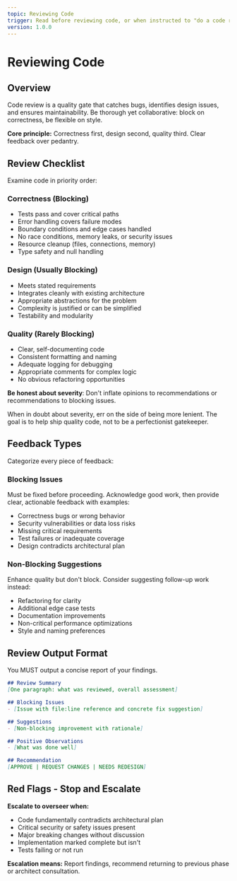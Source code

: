 ```yaml
---
topic: Reviewing Code
trigger: Read before reviewing code, or when instructed to "do a code review".
version: 1.0.0
---
```


# Reviewing Code

## Overview

Code review is a quality gate that catches bugs, identifies design issues, and ensures maintainability. Be thorough yet collaborative: block on correctness, be flexible on style.

**Core principle:** Correctness first, design second, quality third. Clear feedback over pedantry.


## Review Checklist

Examine code in priority order:

### Correctness (Blocking)
- Tests pass and cover critical paths
- Error handling covers failure modes
- Boundary conditions and edge cases handled
- No race conditions, memory leaks, or security issues
- Resource cleanup (files, connections, memory)
- Type safety and null handling

### Design (Usually Blocking)
- Meets stated requirements
- Integrates cleanly with existing architecture
- Appropriate abstractions for the problem
- Complexity is justified or can be simplified
- Testability and modularity

### Quality (Rarely Blocking)
- Clear, self-documenting code
- Consistent formatting and naming
- Adequate logging for debugging
- Appropriate comments for complex logic
- No obvious refactoring opportunities

**Be honest about severity**: Don't inflate opinions to recommendations or recommendations to blocking issues.

When in doubt about severity, err on the side of being more lenient. The goal is to help ship quality code, not to be a perfectionist gatekeeper.


## Feedback Types

Categorize every piece of feedback:

### Blocking Issues

Must be fixed before proceeding. Acknowledge good work, then provide clear, actionable feedback with examples:

- Correctness bugs or wrong behavior
- Security vulnerabilities or data loss risks
- Missing critical requirements
- Test failures or inadequate coverage
- Design contradicts architectural plan

### Non-Blocking Suggestions

Enhance quality but don't block. Consider suggesting follow-up work instead:

- Refactoring for clarity
- Additional edge case tests
- Documentation improvements
- Non-critical performance optimizations
- Style and naming preferences


## Review Output Format

You MUST output a concise report of your findings.

```markdown
## Review Summary
[One paragraph: what was reviewed, overall assessment]

## Blocking Issues
- [Issue with file:line reference and concrete fix suggestion]

## Suggestions
- [Non-blocking improvement with rationale]

## Positive Observations
- [What was done well]

## Recommendation
[APPROVE | REQUEST CHANGES | NEEDS REDESIGN]
```


## Red Flags - Stop and Escalate

**Escalate to overseer when:**
- Code fundamentally contradicts architectural plan
- Critical security or safety issues present
- Major breaking changes without discussion
- Implementation marked complete but isn't
- Tests failing or not run

**Escalation means:** Report findings, recommend returning to previous phase or architect consultation.


